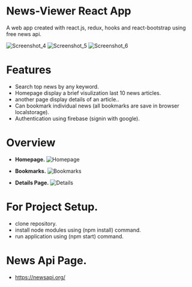 # News-Viewer React App
A web app created with react.js, redux, hooks and react-bootstrap using free news api.


![Screenshot_4](https://user-images.githubusercontent.com/95377031/153929964-7287be92-cfb7-4ca2-aff3-d0e48ebeb1f3.png)
![Screenshot_5](https://user-images.githubusercontent.com/95377031/153929982-77fefbe8-0c7b-4104-9fa9-e3d0b1c78940.png)
![Screenshot_6](https://user-images.githubusercontent.com/95377031/153929984-5c904584-50a6-4579-8144-7b1b826d956b.png)



# Features
- Search top news by any keyword.
- Homepage display a brief visulization last 10 news articles.
- another page display details of an article..
- Can bookmark individual news (all bookmarks are save in browser localstorage).
- Authentication using firebase (signin with google).

# Overview
- **Homepage.**
![Homepage](https://github.com/jack0781/News-Viewer/blob/main/Screenshot_4.png)

- **Bookmarks.**
![Bookmarks](https://github.com/jack0781/News-Viewer/blob/main/Screenshot_5.png)

- **Details Page.**
![Details](https://github.com/jack0781/News-Viewer/blob/main/Screenshot_6.png)

# For Project Setup.
- clone repository.
- install node modules using (npm install) command.
- run application using (npm start) command.

# News Api Page.
- https://newsapi.org/
